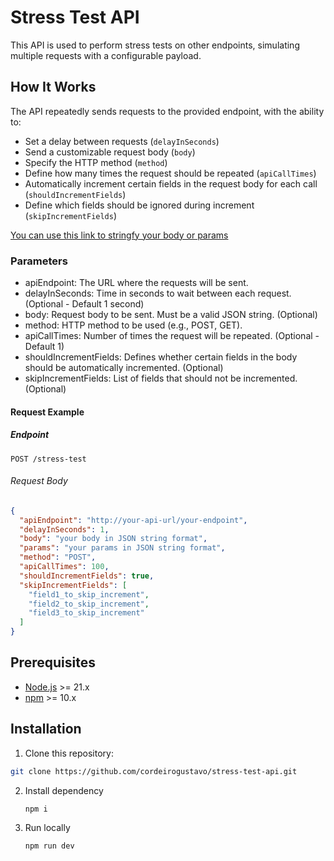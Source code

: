 # Stress Test API

This API is used to perform stress tests on other endpoints, simulating multiple requests with a configurable payload.

## How It Works

The API repeatedly sends requests to the provided endpoint, with the ability to:

- Set a delay between requests (`delayInSeconds`)
- Send a customizable request body (`body`)
- Specify the HTTP method (`method`)
- Define how many times the request should be repeated (`apiCallTimes`)
- Automatically increment certain fields in the request body for each call (`shouldIncrementFields`)
- Define which fields should be ignored during increment (`skipIncrementFields`)

[You can use this link to stringfy your body or params](https://jsonformatter.org/json-stringify-online)

### Parameters

- apiEndpoint: The URL where the requests will be sent.
- delayInSeconds: Time in seconds to wait between each request. (Optional - Default 1 second)
- body: Request body to be sent. Must be a valid JSON string. (Optional)
- method: HTTP method to be used (e.g., POST, GET).
- apiCallTimes: Number of times the request will be repeated. (Optional - Default 1)
- shouldIncrementFields: Defines whether certain fields in the body should be automatically incremented. (Optional)
- skipIncrementFields: List of fields that should not be incremented. (Optional)

#### Request Example

##### Endpoint

`POST /stress-test`

###### Request Body

```json
{
  "apiEndpoint": "http://your-api-url/your-endpoint",
  "delayInSeconds": 1,
  "body": "your body in JSON string format",
  "params": "your params in JSON string format",
  "method": "POST",
  "apiCallTimes": 100,
  "shouldIncrementFields": true,
  "skipIncrementFields": [
    "field1_to_skip_increment",
    "field2_to_skip_increment",
    "field3_to_skip_increment"
  ]
}
```

## Prerequisites

- [Node.js](https://nodejs.org/en/) >= 21.x
- [npm](https://www.npmjs.com/) >= 10.x

## Installation

1. Clone this repository:

```bash
git clone https://github.com/cordeirogustavo/stress-test-api.git
```

2. Install dependency

   ```bash
   npm i
   ```

3. Run locally

   ```bash
   npm run dev
   ```
